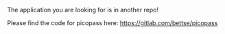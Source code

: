 The application you are looking for is in another repo!

Please find the code for picopass here: https://gitlab.com/bettse/picopass
